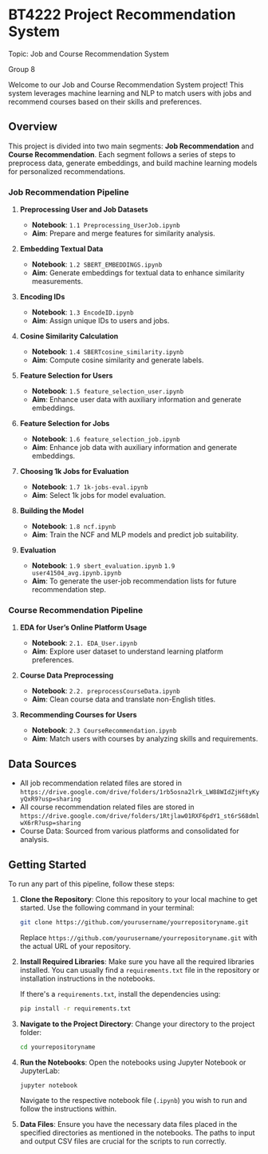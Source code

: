 # BT4222 Project Recommendation System

Topic: Job and Course Recommendation System

Group 8

Welcome to our Job and Course Recommendation System project! This system leverages machine learning and NLP to match users with jobs and recommend courses based on their skills and preferences.

## Overview

This project is divided into two main segments: **Job Recommendation** and **Course Recommendation**. Each segment follows a series of steps to preprocess data, generate embeddings, and build machine learning models for personalized recommendations.

### Job Recommendation Pipeline

1. **Preprocessing User and Job Datasets**
   - **Notebook**: `1.1 Preprocessing_UserJob.ipynb`
   - **Aim**: Prepare and merge features for similarity analysis.

2. **Embedding Textual Data**
   - **Notebook**: `1.2 SBERT_EMBEDDINGS.ipynb`
   - **Aim**: Generate embeddings for textual data to enhance similarity measurements.

3. **Encoding IDs**
   - **Notebook**: `1.3 EncodeID.ipynb`
   - **Aim**: Assign unique IDs to users and jobs.

4. **Cosine Similarity Calculation**
   - **Notebook**: `1.4 SBERTcosine_similarity.ipynb`
   - **Aim**: Compute cosine similarity and generate labels.

5. **Feature Selection for Users**
   - **Notebook**: `1.5 feature_selection_user.ipynb`
   - **Aim**: Enhance user data with auxiliary information and generate embeddings.

6. **Feature Selection for Jobs**
   - **Notebook**: `1.6 feature_selection_job.ipynb`
   - **Aim**: Enhance job data with auxiliary information and generate embeddings.

7. **Choosing 1k Jobs for Evaluation**
   - **Notebook**: `1.7 1k-jobs-eval.ipynb`
   - **Aim**: Select 1k jobs for model evaluation.

8. **Building the Model**
   - **Notebook**: `1.8 ncf.ipynb`
   - **Aim**: Train the NCF and MLP models and predict job suitability.
  
9. **Evaluation**
   - **Notebook**: `1.9 sbert_evaluation.ipynb` `1.9 user41504_avg.ipynb.ipynb`
   - **Aim**: To generate the user-job recommendation lists for future recommendation step.

### Course Recommendation Pipeline

1. **EDA for User’s Online Platform Usage**
   - **Notebook**: `2.1. EDA_User.ipynb`
   - **Aim**: Explore user dataset to understand learning platform preferences.

2. **Course Data Preprocessing**
   - **Notebook**: `2.2. preprocessCourseData.ipynb`
   - **Aim**: Clean course data and translate non-English titles.

3. **Recommending Courses for Users**
   - **Notebook**: `2.3 CourseRecommendation.ipynb`
   - **Aim**: Match users with courses by analyzing skills and requirements.

## Data Sources

- All job recommendation related files are stored in `https://drive.google.com/drive/folders/1rb5osna2lrk_LW88WIdZjHftyKyyQxR9?usp=sharing`
- All course recommendation related files are stored in `https://drive.google.com/drive/folders/1Rtjlaw01RXF6pdY1_st6rS68dmlwX6rR?usp=sharing`
- Course Data: Sourced from various platforms and consolidated for analysis.

## Getting Started

To run any part of this pipeline, follow these steps:

1. **Clone the Repository**:
    Clone this repository to your local machine to get started. Use the following command in your terminal:

    ```bash
    git clone https://github.com/yourusername/yourrepositoryname.git
    ```

    Replace `https://github.com/yourusername/yourrepositoryname.git` with the actual URL of your repository.

2. **Install Required Libraries**:
    Make sure you have all the required libraries installed. You can usually find a `requirements.txt` file in the repository or installation instructions in the notebooks.

    If there's a `requirements.txt`, install the dependencies using:

    ```bash
    pip install -r requirements.txt
    ```

3. **Navigate to the Project Directory**:
    Change your directory to the project folder:

    ```bash
    cd yourrepositoryname
    ```

4. **Run the Notebooks**:
    Open the notebooks using Jupyter Notebook or JupyterLab:

    ```bash
    jupyter notebook
    ```

    Navigate to the respective notebook file (`.ipynb`) you wish to run and follow the instructions within.

5. **Data Files**:
    Ensure you have the necessary data files placed in the specified directories as mentioned in the notebooks. The paths to input and output CSV files are crucial for the scripts to run correctly.



